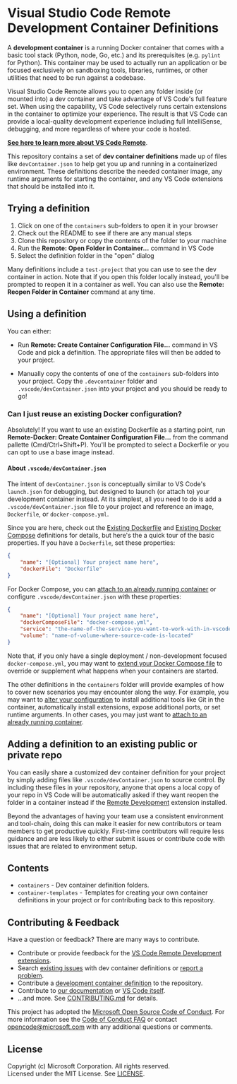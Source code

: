 # Visual Studio Code Remote Development Container Definitions

A **development container** is a running Docker container that comes with a basic tool stack (Python, node, Go, etc.) and its prerequisites (e.g. `pylint` for Python). This container may be used to actually run an application or be focused exclusively on sandboxing tools, libraries, runtimes, or other utilities that need to be run against a codebase.

Visual Studio Code Remote allows you to open any folder inside (or mounted into) a dev container and take advantage of VS Code's full feature set. When using the capability, VS Code selectively runs certain extensions in the container to optimize your experience. The result is that VS Code can provide a local-quality development experience including full IntelliSense, debugging, and more regardless of where your code is hosted. 

**[See here to learn more about VS Code Remote](https://aka.ms/vscode-remote/docker)**.

This repository contains a set of **dev container definitions** made up of files like `devContainer.json` to help get you up and running in a containerized environment. These definitions describe the needed container image, any runtime arguments for starting the container, and any VS Code extensions that should be installed into it.

## Trying a definition

1. Click on one of the `containers` sub-folders to open it in your browser
2. Check out the README to see if there are any manual steps
3. Clone this repository or copy the contents of the folder to your machine
4. Run the **Remote: Open Folder in Container...** command in VS Code
5. Select the definition folder in the "open" dialog

Many definitions include a `test-project` that you can use to see the dev container in action. Note that if you open this folder locally instead, you'll be prompted to reopen it in a container as well. You can also use the **Remote: Reopen Folder in Container** command at any time.

## Using a definition

You can either:

- Run **Remote: Create Container Configuration File...** command in VS Code and pick a definition. The appropriate files will then be added to your project.

- Manually copy the contents of one of the `containers` sub-folders into your project. Copy the `.devcontainer` folder and `.vscode/devContainer.json` into your project and you should be ready to go!

### Can I just reuse an existing Docker configuration?

Absolutely! If you want to use an existing Dockerfile as a starting point, run **Remote-Docker: Create Container Configuration File...** from the command pallette (Cmd/Ctrl+Shift+P). You'll be prompted to select a Dockerfile or you can opt to use a base image instead.

#### About `.vscode/devContainer.json`

The intent of `devContainer.json` is conceptually similar to VS Code's `launch.json` for debugging, but designed to launch (or attach to) your development container instead. At its simplest, all you need to do is add a `.vscode/devContainer.json` file to your project and reference an image, `Dockerfile`, or `docker-compose.yml`.

Since you are here, check out the [Existing Dockerfile](containers/docker-existing-dockerfile) and [Existing Docker Compose](containers/docker-existing-docker-compose) definitions for details, but here's the a quick tour of the basic properties. If you have a `Dockerfile`, set these properties:

```json
{
    "name": "[Optional] Your project name here",
    "dockerFile": "Dockerfile"
}
```

For Docker Compose, you can [attach to an already running container](https://aka.ms/vscode-remote/docker/attach) or configure `.vscode/devContainer.json` with these properties:

```json
{
    "name": "[Optional] Your project name here",
    "dockerComposeFile": "docker-compose.yml",
    "service": "the-name-of-the-service-you-want-to-work-with-in-vscode",
    "volume": "name-of-volume-where-source-code-is-located"
}
```

Note that, if you only have a single deployment / non-development focused `docker-compose.yml`, you may want to [extend your Docker Compose file](https://aka.ms/vscode-remote/docker/docker-compose/development-version) to override or supplement what happens when your containers are started.

The other definitions in the `containers` folder will provide examples of how to cover new scenarios you may encounter along the way. For example, you may want to [alter your configuration](https://aka.ms/vscode-remote/docker/folder-setup) to install additional tools like Git in the container, automatically install extensions, expose additional ports, or set runtime arguments. In other cases, you may just want to [attach to an already running container](https://aka.ms/vscode-remote/docker/attach).

## Adding a definition to an existing public or private repo

You can easily share a customized dev container definition for your project by simply adding files like `.vscode/devContainer.json` to source control. By including these files in your repository, anyone that opens a local copy of your repo in VS Code will be automatically asked if they want reopen the folder in a container instead if the [Remote Development](https://aka.ms/vscode-remote/download/extension) extension installed.

Beyond the advantages of having your team use a consistent environment and tool-chain, doing this can make it easier for new contributors or team members to get productive quickly. First-time contributors will require less guidance and are less likely to either submit issues or contribute code with issues that are related to environment setup.

## Contents

- `containers` - Dev container definition folders. 
- `container-templates` - Templates for creating your own container definitions in your project or for contributing back to this repository.

## Contributing & Feedback

Have a question or feedback? There are many ways to contribute.

- Contribute or provide feedback for the [VS Code Remote Development extensions](https://github.com/Microsoft/vscode-remote-release/CONTRIBUTING.md).
- Search [existing issues](https://github.com/Microsoft/vscode-dev-containers/issues) with dev container definitions or [report a problem](https://github.com/Microsoft/vscode-dev-containers/issues/new).
- Contribute a [development container definition](CONTRIBUTING.md#contributing-dev-container-definitions) to the repository.
- Contribute to [our documentation](https://github.com/Microsoft/vscode-docs) or [VS Code itself](https://github.com/Microsoft/vscode).
- ...and more. See [CONTRIBUTING.md](CONTRIBUTING.md) for details.

This project has adopted the [Microsoft Open Source Code of Conduct](https://opensource.microsoft.com/codeofconduct/).
For more information see the [Code of Conduct FAQ](https://opensource.microsoft.com/codeofconduct/faq/) or
contact [opencode@microsoft.com](mailto:opencode@microsoft.com) with any additional questions or comments.

## License

Copyright (c) Microsoft Corporation. All rights reserved. <br />
Licensed under the MIT License. See [LICENSE](LICENSE).
